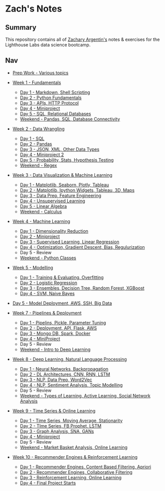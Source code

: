 # Zach's Notes

## Summary

This repository contains all of [Zachary Argentin's](https://github.com/ZacharyArgentin) notes & exercises for the Lighthouse Labs data science bootcamp.

## Nav

* [Prep Work - Various topics](/prep_work)   


* [Week 1 - Fundamentals](/w1)
  * [Day 1 - Markdown, Shell Scripting](/w1/d1)
  * [Day 2 - Python Fundamentals](/w1/d2)
  * [Day 3 - APIs, HTTP Protocol](/w1/d3)
  * [Day 4 - Miniproject](/w1/d4)
  * [Day 5 - SQL, Relational Databases](/w1/d5)
  * [Weekend - Pandas, SQL, Database Connectivity](/w1/we)  
  
* [Week 2 - Data Wrangling](/w2)
  * [Day 1 - SQL](/w2/d1)
  * [Day 2 - Pandas](/w2/d2)
  * [Day 3 - JSON, XML, Other Data Types](/w2/d3)
  * [Day 4 - Miniproject 2](/w2/d4)
  * [Day 5 - Probability, Stats, Hypothesis Testing](/w2/d5)
  * [Weekend - Regex](/w2/we)
  
* [Week 3 - Data Visualization & Machine Learning](/w3)
  * [Day 1 - Matplotlib, Seaborn, Plotly, Tableau](/w3/d1)
  * [Day 2 - Matplotlib, Ipython Widgets, Tableau, 3D, Maps](/w3/d2)
  * [Day 3 - Data Prep, Feature Engineering](/w3/d3)
  * [Day 4 - Unsupervised Learning](/w3/d4)
  * [Day 5 - Linear Algebra](/w3/d5)
  * [Weekend - Calculus](/w3/we)
  
* [Week 4 - Machine Learning](/w4)
  * [Day 1 - Dimensionality Reduction](/w4/d1)
  * [Day 2 - Miniproject](/w4/d2)
  * [Day 3 - Supervised Learning, Linear Regression](/w4/d3)
  * [Day 4 - Optimization, Gradient Descent, Bias, Regulurization](/w4/d4)
  * Day 5 - Review
  * [Weekend - Python Classes](/w4/we)
    
* [Week 5 - Modelling](/w5)
  * [Day 1 - Training & Evaluating, Overfitting](/w5/d1)
  * [Day 2 - Logistic Regression](/w5/d2)
  * [Day 3 - Ensembles, Decision Tree, Random Forest, XGBoost](/w5/d3)
  * [Day 4 - SVM, Naive Bayes](/w5/d4)
<!-- Technically w6 day weekend   -->
  * [Day 5 - Model Deployment, AWS, SSH, Big Data](/w6/we)

    
* [Week 7 - Pipelines & Deployment](/w7)
  * [Day 1 - Pipelins, Pickle, Parameter Tuning](/w7/d1)
  * [Day 2 - Deployment, API, Flask, AWS](/w7/d2)
  * [Day 3 - Mongo DB, Spark, Docker](/w7/d3)
  * [Day 4 - MiniProject](/w7/d4)
  * Day 5 - Review
  * [Weekend - Intro to Deep Learning](/w7/we)
    
* [Week 8 - Deep Learning, Natural Language Processing](/w8)
  * [Day 1 - Neural Networks, Backpropagation](/w8/d1)
  * [Day 2 - DL Architectures, CNN, RNN, LSTM](/w8/d2)
  * [Day 3 - NLP, Data Prep, Word2Vec](/w8/d3)
  * [Day 4 - NLP, Sentiment Analysis, Topic Modelling](/w8/d4)
  * Day 5 - Review
  * [Weekend - Types of Learning, Active Learning, Social Network Analysis](/w8/we)
  
* [Week 9 - Time Series & Online Learning](/w9)
  * [Day 1 - Time Series, Moving Average, Stationarity](/w9/d1)
  * [Day 2 - TIme Series, FB Prophet, LSTM](/w9/d2)
  * [Day 3 - Graph Analysis, SNA, GANs](/w9/d3)
  * [Day 4 - Miniproject](/w9/d4)
  * Day 5 - Review
  * [Weekend - Market Basket Analysis, Online Learning](/w9/we)
  
* [Week 10 - Recommender Engines & Reinforcement Learning](/w10)
  * [Day 1 - Recommender Engines, Content Based Filtering, Apriori](/w10/d1)
  * [Day 2 - Recommender Engines, Collaborative Filtering](/w10/d2)
  * [Day 3 - Reinforcement Learning, Online Learning](/w10/d3)
  * [Day 4 - Final Project Starts](https://github.com/ZacharyArgentin/Predicting_NBA_Results)

    